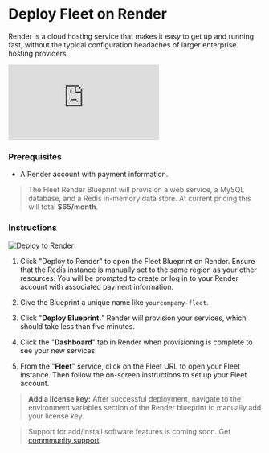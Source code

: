 # Deploy Fleet on Render

Render is a cloud hosting service that makes it easy to get up and running fast, without the typical configuration headaches of larger enterprise hosting providers.

<div purpose="embedded-content">
   <iframe src="https://www.youtube.com/embed/hly0tAOqveA?rel=0" frameborder="0" allowfullscreen></iframe>
</div>

### Prerequisites

- A Render account with payment information.

>The Fleet Render Blueprint will provision a web service, a MySQL database, and a Redis in-memory data store. At current pricing this will total **$65/month**.


### Instructions

<div purpose="deploy-to-render-button">
    <a href="https://render.com/deploy?repo=https://github.com/fleetdm/fleet" id="render-button" no-icon>
        <img src="https://render.com/images/deploy-to-render-button.svg" alt="Deploy to Render">
    </a>
</div>

1. Click "Deploy to Render" to open the Fleet Blueprint on Render. Ensure that the Redis instance is manually set to the same region as your other resources. You will be prompted to create or log in to your Render account with associated payment information.

2. Give the Blueprint a unique name like `yourcompany-fleet`.

3. Click "**Deploy Blueprint.**" Render will provision your services, which should take less than five minutes. 

4. Click the "**Dashboard**" tab in Render when provisioning is complete to see your new services.

5. From the "**Fleet**" service, click on the Fleet URL to open your Fleet instance. Then follow the on-screen instructions to set up your Fleet account.

> **Add a license key:** After successful deployment, navigate to the environment variables section of the Render blueprint to manually add your license key. 

> Support for add/install software features is coming soon. Get [commmunity support](https://chat.osquery.io/c/fleet).

<meta name="articleTitle" value="Deploy Fleet on Render">
<meta name="authorGitHubUsername" value="edwardsb">
<meta name="authorFullName" value="Ben Edwards">
<meta name="publishedOn" value="2025-07-17">
<meta name="category" value="guides">
<meta name="articleImageUrl" value="../website/assets/images/articles/deploy-fleet-on-render-800x450@2x.png">
<meta name="description" value="Learn how to deploy Fleet on Render.">
